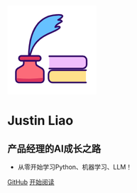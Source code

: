 ![logo](_media/logo.png)

# Justin Liao

## 产品经理的AI成长之路

- 从零开始学习Python、机器学习、LLM！
<span id="busuanzi_container_site_pv" style='display:none'>
    👀 本站总访问量：<span id="busuanzi_value_site_pv"></span> 次
</span>
<span id="busuanzi_container_site_uv" style='display:none'>
    | 🚴‍♂️ 本站总访客数：<span id="busuanzi_value_site_uv"></span> 人
</span>


[GitHub](<https://github.com/The-Way-to-AI/The-Way-to-AI.github.io>)
[开始阅读](README.md)